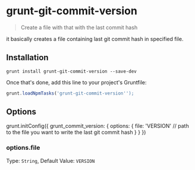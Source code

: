 # grunt-git-commit-version

> Create a file with that with the last commit hash

it basically creates a file containing last git commit hash in specified file.

## Installation

```shell
grunt install grunt-git-commit-version --save-dev
```

Once that's done, add this line to your project's Gruntfile:

```javascript
grunt.loadNpmTasks('grunt-git-commit-version'');
```

## Options

grunt.initConfig({
  grunt_commit_version: {
    options: {
      file: 'VERSION' // path to the file you want to write the last git commit hash
    }
  }
})

### options.file
Type: `String`, Default Value: `VERSION`
